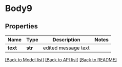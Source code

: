 # Body9

## Properties
Name | Type | Description | Notes
------------ | ------------- | ------------- | -------------
**text** | **str** | edited message text | 

[[Back to Model list]](../README.md#documentation-for-models) [[Back to API list]](../README.md#documentation-for-api-endpoints) [[Back to README]](../README.md)


